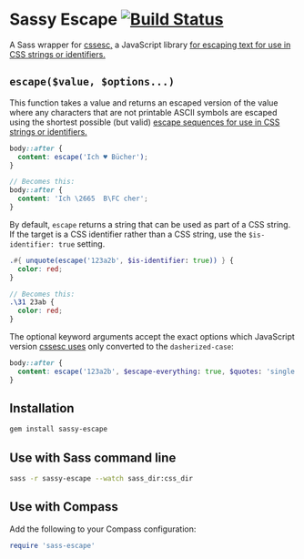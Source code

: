 Sassy Escape [![Build Status](https://travis-ci.org/borodean/sassy-escape.svg?branch=master)](https://travis-ci.org/borodean/sassy-escape)
============

A Sass wrapper for [cssesc,](http://github.com/mathiasbynens/cssesc) a JavaScript library [for escaping text for use in CSS strings or identifiers.](http://mathiasbynens.be/notes/css-escapes)

`escape($value, $options...)`
-----------------------------------

This function takes a value and returns an escaped version of the value where any characters that are not printable ASCII symbols are escaped using the shortest possible (but valid) [escape sequences for use in CSS strings or identifiers.](http://mathiasbynens.be/notes/css-escapes)

```scss
body::after {
  content: escape('Ich ♥ Bücher');
}

// Becomes this:
body::after {
  content: 'Ich \2665  B\FC cher';
}
```

By default, `escape` returns a string that can be used as part of a CSS string. If the target is a CSS identifier rather than a CSS string, use the `$is-identifier: true` setting.

```scss
.#{ unquote(escape('123a2b', $is-identifier: true)) } {
  color: red;
}

// Becomes this:
.\31 23ab {
  color: red;
}
```

The optional keyword arguments accept the exact options which JavaScript version [cssesc uses](http://github.com/mathiasbynens/cssesc#api) only converted to the `dasherized-case`:

```scss
body::after {
  content: escape('123a2b', $escape-everything: true, $quotes: 'single', $wrap: true);
}
```

Installation
------------

```bash
gem install sassy-escape
```

Use with Sass command line
--------------------------

```bash
sass -r sassy-escape --watch sass_dir:css_dir
```

Use with Compass
----------------

Add the following to your Compass configuration:

```ruby
require 'sass-escape'
```
